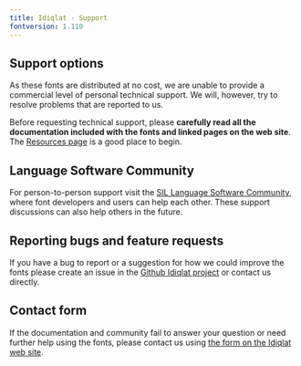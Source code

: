 ```yaml
---
title: Idiqlat - Support
fontversion: 1.110
---
```


## Support options

As these fonts are distributed at no cost, we are unable to provide a commercial level of personal technical support. We will, however, try to resolve problems that are reported to us.

Before requesting technical support, please **carefully read all the documentation included with the fonts and linked pages on the web site**. The [Resources page](resources.md) is a good place to begin.

## Language Software Community

For person-to-person support visit the [SIL Language Software Community](https://community.software.sil.org/c/silfonts), where font developers and users can help each other. These support discussions can also help others in the future.

## Reporting bugs and feature requests

If you have a bug to report or a suggestion for how we could improve the fonts please create an issue in the [Github Idiqlat project](https://github.com/silnrsi/font-idiqlat/issues) or contact us directly.

## Contact form

If the documentation and community fail to answer your question or need further help using the fonts, please contact us using [the form on the Idiqlat web site](https://software.sil.org/idiqlat/about/contact/).

